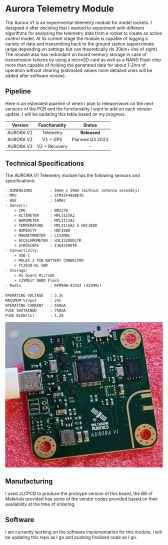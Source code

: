 # Aurora Telemetry Module
The Aurora V1 is an experimental telemetry module for model rockets. I designed it after deciding that I wanted to experiment with different algorithms for analysing the telemetry data from a rocket to create an active control model. At its current stage the module is capable of logging a variety of data and transmitting back to the ground station (apporximate range depending on settings but can theoretically do 20km+ line of sight). The module also has redundant on board memory storage in case of transmission failures by using a microSD card as well as a NAND Flash chip more than capable of holding the generated data for about 1-2hrs of operation without clearing (estimated values more detailed ones will be added after software review).

## Pipeline
Here is an estimated pipeline of when I plan to release/work on the next versions of the PCB and the functionality I want to add on each version update. I will be updating this table based on my progress.

| Version       | Functionality | Status        |
| ------------- |:-------------:|:-------------:|
| AURORA V1     | Telemetry     |  **Released**     |
| AURORA V2     | V1 + GPS      |  Planned Q3 2023|
| AURORA V3     | V2 + Recovery |      -        |

## Technical Specifications
The AURORA V1 Telemetry module has the following sensors and specifications:
```
- DIMENSIONS        : 50mm x 50mm (without antenna assembly)
- MPU               : STM32F446RET6
- HSE               : 16MHz
- Sensors:
    > IMU           : BMI270
    > ALTIMETER     : MPL3115A2
    > BAROMETER     : MPL3115A2
    > TEMPERATURE   : MPL3115A2 & HDC1080
    > HUMIDITY      : HDC1080
    > MAGNETOMETER  : LIS3MDL
    > ACCELEROMETER : H3LIS200DLTR
    > GYROSCOPE     : I3G4250DTR
- Connectivity: 
    > USB C
    > MOLEX 2 PIN BATTERY CONNECTOR
    > TC2030-NL SWD 
- Storage:
    > On board MicroSD
    > 125Mbit NAND Flash
- Radio             : RFM96W-433S2 (433MHz)

OPERATING VOLTAGE   : 3.3v
MAXIMUM Vinput      : 24v
OPERATING CURRENT   : 650mA
FUSE SUSTAINED      : 750mA
FUSE BLOW(1s)       : 1.2A
```

<img src="https://github.com/balthazarSai/Aurora-Telemetry-Module/blob/main/Manufacturing/AURORAV1.jpg" width="600">

## Manufacturing
I used JLCPCB to produce the protoype version of this board, the Bill of Materials provided has some of the vendor codes provided based on their availability at the time of ordering.

##  Software
I am currently working on the software implementation for this module, I will be updating this repo as I go and pushing finalised code as I go.